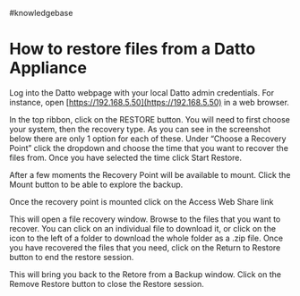 #knowledgebase  

# How to restore files from a Datto Appliance

Log into the Datto webpage with your local Datto admin credentials. For instance, open [https://192.168.5.50](https://192.168.5.50) in a web browser.

In the top ribbon, click on the RESTORE button. You will need to first choose your system, then the recovery type. As you can see in the screenshot below there are only 1 option for each of these. Under “Choose a Recovery Point” click the dropdown and choose the time that you want to recover the files from. Once you have selected the time click Start Restore.

After a few moments the Recovery Point will be available to mount. Click the Mount button to be able to explore the backup.

Once the recovery point is mounted click on the Access Web Share link

This will open a file recovery window. Browse to the files that you want to recover. You can click on an individual file to download it, or click on the icon to the left of a folder to download the whole folder as a .zip file. Once you have recovered the files that you need, click on the Return to Restore button to end the restore session.

This will bring you back to the Retore from a Backup window. Click on the Remove Restore button to close the Restore session.

